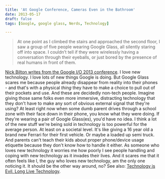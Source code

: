 ```yaml
---
title: 'At Google Conference, Cameras Even in the Bathroom'
date: 2013-05-17
draft: false
tags: [Google, google glass, Nerds, Technology]

---
```


> At one point as I climbed the stairs and approached the second floor, I saw a group of five people wearing Google Glass, all silently staring off into space. I couldn’t tell if they were wirelessly having a conversation through their eyeballs, or just bored by the presence of real humans in front of them.

[Nick Bilton writes from the Google I/O 2013 conference](http://bits.blogs.nytimes.com/2013/05/17/at-google-conference-even-cameras-in-the-bathroom/). I love new technology. I love lots of new things Google is doing. But Google Glass scares me because people already disappear from reality into their phones - and that's with a physical _thing_ they have to make a choice to pull out of their pockets and use. And these are decidedly non-tech people. Imagine giving those same folks even more immersive, distracting technology that they don't have to make any sort of obvious external signal that they're using? At least right now when some dumb parent drives through a school zone with their face down in their phone, you know what they were doing. If they're wearing a pair of Google Glass(es), you'd have no idea. I think a lot of the new stuff we're being sold in technology is too powerful for the average person. At least on a societal level. It's like giving a 16 year old a brand new Ferrari for their first vehicle. Or maybe a loaded up semi truck. And parents can't teach their kids about proper phone/device usage etiquette because they don't know how to handle it either. As someone who loves new technology it worries me how poorly I see people handling and coping with new technology as it invades their lives. And it scares me that it often feels like I, the guy who loves new technology, am the only one noticing it. It should be the other way around, no? See also: [Technology is Evil, Long Live Technology](https://chrisenns.com/2013/05/technology-is-evil-long-live-technology/).